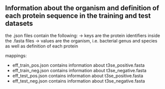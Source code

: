 ## Information about the organism and definition of each protein sequence in the training and test datasets

the .json files contain the following:
-> keys are the protein identifiers inside the .fasta files
-> values are the organism, i.e. bacterial genus and species as well as definition of each protein

mappings:

- eff_train_pos.json contains information about t3se_positive.fasta
- eff_train_neg.json contains information about t3se_negative.fasta
- eff_test_pos.json contains information about t3se_positive.fasta
- eff_test_neg.json contains information about t3se_negative.fasta
